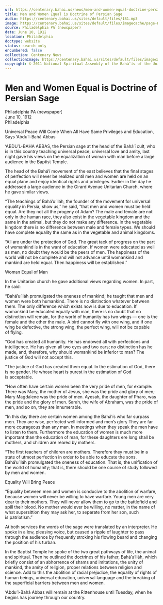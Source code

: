 ```yaml
---
url: https://centenary.bahai.us/news/men-and-women-equal-doctrine-persian-sage
title: Men and Women Equal is Doctrine of Persian Sage
audio: https://centenary.bahai.us/sites/default/files/181.mp3
image: https://centenary.bahai.us/sites/default/files/imagecache/page-main-image/images/press_clippings/06-10-1912%20Philadelphia%20PA%20%28newspaper%29%20Men%20and%20Women%20Equal%20is%20Doctrine%20of%20Persian%20Sage.png
source: Philadelphia PA (newspaper)
date: June 10, 1912
location: Philadelphia
doctype: website
status: search-only
encumbered: false
collection: Centenary News
collectionImage: https://centenary.bahai.us/sites/default/files/imagecache/theme-image/main_image/abdulbaha-overview-small_0.jpg
copyright: © 2011 National Spiritual Assembly of the Bahá’ís of the United States
---
```



# Men and Women Equal is Doctrine of Persian Sage

Philadelphia PA (newspaper)  
June 10, 1912  
Philadelphia  



Universal Peace Will Come When All Have Same Privileges and Education, Says ‘Abdu’l-Bahá Abbas

‘ABDU’L-BAHA ABBAS, the Persian sage at the head of the Bahá’í cult, who is in this country teaching universal peace, universal love and amity, last night gave his views on the equalization of woman with man before a large audience in the Baptist Temple.

The head of the Bahá’í movement of the east believes that the final stages of perfection will never be realized until men and women are held on an equal plane and enjoy identical rights and privileges. Earlier in the day he addressed a large audience in the Girard Avenue Unitarian Church, where he gave similar views.

“The teachings of Bahá’u’lláh, the founder of the movement for universal equality in Persia, show us,” he said, “that men and women must be held equal. Are they not all the progeny of Adam? The male and female are not only in the human race, they also exist in the vegetable kingdom and the same in the animal, but they do not make any difference. In the vegetable kingdom there is no difference between male and female types. We should have complete equality the same as in the vegetable and animal kingdoms.

“All are under the protection of God. The great tack of progress on the part of womankind is in the want of education. If women were educated as well as men, no doubt they would be the peers of men. The happiness of the world will not be complete and will not advance until womankind and mankind are held equal. Then happiness will be established.”

Woman Equal of Man

In the Unitarian church he gave additional views regarding women. In part, he said:

“Bahá’u’lláh promulgated the oneness of mankind; he taught that men and women were both humankind. There is no distinction whatever between them. The only difference which exists now is due to education. If womankind be educated equally with man, there is no doubt that no distinction will remain, for the world of humanity has two wings — one is the female and the other the male. A bird cannot fly with one wing, and if one wing be defective, the strong wing, the perfect wing, will not be capable of flying.

“God has created all humanity. He has endowed all with perfections and intelligence. He has given all two eyes and two ears; no distinction has he made, and, therefore, why should womankind be inferior to man? The justice of God will not accept this.

“The justice of God has created them equal. In the estimation of God, there is no gender. He whose heart is purest in the estimation of God is acceptable.

“How often have certain women been the very pride of men, for example: There was Mary, the mother of Jesus, she was the pride and glory of men; Mary Magdalene was the pride of men. Ayesah, the daughter of Pharo, was the pride and the glory of men. Sarah, the wife of Abraham, was the pride of men, and so on, they are innumerable.

“In this day there are certain women among the Bahá’ís who far surpass men. They are wise, perfected well informed and men’s glory They are far more courageous than any man. In meetings when they speak the men have to listen to them. Furthermore the education of women is much more important than the education of man, for these daughters ere long shall be mothers, and children are reared by mothers.

“The first teachers of children are mothers. Therefore they must be in a state of utmost perfection in order to be able to educate the sons. Bahá’u’lláh promulgated the oneness of education. That is, the unification of the world of humanity; that is, there should be one course of study followed by men and women.

Equality Will Bring Peace

“Equality between men and women is conducive to the abolition of warfare, because women will never be willing to have warfare. Young men are very dear to their mothers. They will never allow them to go to the battlefield and spill their blood. No mother would ever be willing, no matter, in the name of what supersittion they may ask her, to separate from her son, such is patriotism.”

At both services the words of the sage were translated by an interpreter. He spoke in a low, pleasing voice, but caused a ripple of laughter to pass through the audience by frequently stroking his flowing beard and changing the position of his turban.

In the Baptist Temple he spoke of the two great pathways of life, the animal and spiritual. Then he outlined the doctrines of his father, Bahá’u’lláh, which briefly consist of an abhorrence of shams and imitations, the unity of mankind, the amity of religion, proper relations between religion and science. Add to this the abolition of racial prejudice, the equality of rights of human beings, universal education, universal language and the breaking of the superficial barriers between men and women.

‘Abdu’l-Bahá Abbas will remain at the Rittenhouse until Tuesday, when he begins has journey through our country.